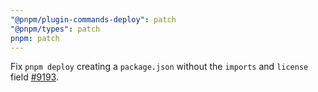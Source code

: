 ```yaml
---
"@pnpm/plugin-commands-deploy": patch
"@pnpm/types": patch
pnpm: patch
---
```


Fix `pnpm deploy` creating a `package.json` without the `imports` and `license` field [#9193](https://github.com/pnpm/pnpm/issues/9193).
